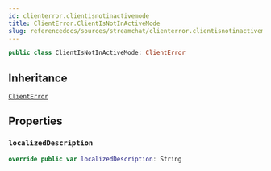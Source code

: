 ```yaml
---
id: clienterror.clientisnotinactivemode 
title: ClientError.ClientIsNotInActiveMode
slug: referencedocs/sources/streamchat/clienterror.clientisnotinactivemode
---
```


``` swift
public class ClientIsNotInActiveMode: ClientError 
```

## Inheritance

[`ClientError`](Errors/ClientError)

## Properties

### `localizedDescription`

``` swift
override public var localizedDescription: String 
```
